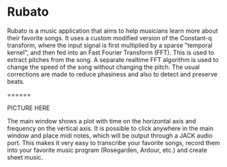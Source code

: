 Rubato
======

Rubato is a music application that aims to help musicians learn more about their favorite songs. It uses a custom modified version of the Constant-q transform, where the input signal is first multiplied by a sparse "temporal kernel", and then fed into an Fast Fourier Transform (FFT).  This is used to extract pitches from the song. A separate realtime FFT algorithm is used to change the speed of the song without changing the pitch.  The usual corrections are made to reduce phasiness and also to detect and preserve beats.

======

PICTURE HERE

The main window shows a plot with time on the horizontal axis and frequency on the vertical axis.  It is possible to click anywhere in the main window and place midi notes, which will be output through a JACK audio port.  This makes it very easy to transcribe your favorite songs, record them into your favorite music program (Rosegarden, Ardour, etc.) and create sheet music.
